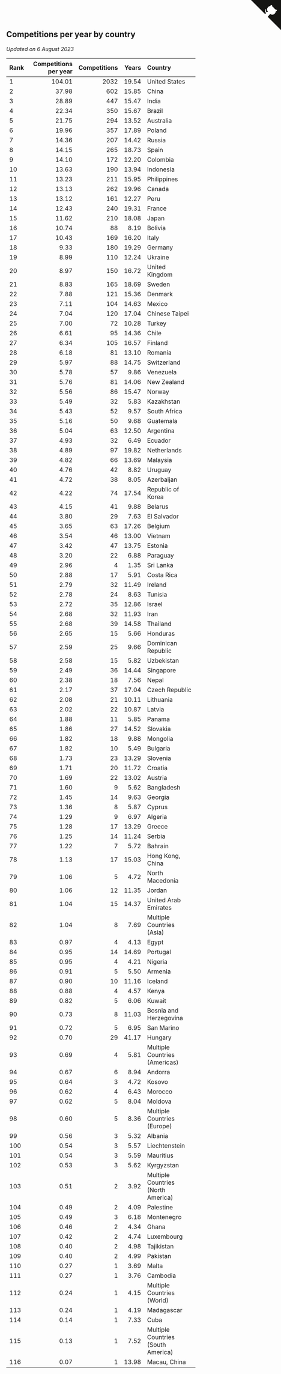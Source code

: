## Competitions per year by country

*Updated on  6 August 2023*

| Rank | Competitions per year | Competitions | Years | Country |
| :--- | ---: | ---: | ---: | :--- |
| 1 | 104.01 | 2032 | 19.54 | United States |
| 2 | 37.98 | 602 | 15.85 | China |
| 3 | 28.89 | 447 | 15.47 | India |
| 4 | 22.34 | 350 | 15.67 | Brazil |
| 5 | 21.75 | 294 | 13.52 | Australia |
| 6 | 19.96 | 357 | 17.89 | Poland |
| 7 | 14.36 | 207 | 14.42 | Russia |
| 8 | 14.15 | 265 | 18.73 | Spain |
| 9 | 14.10 | 172 | 12.20 | Colombia |
| 10 | 13.63 | 190 | 13.94 | Indonesia |
| 11 | 13.23 | 211 | 15.95 | Philippines |
| 12 | 13.13 | 262 | 19.96 | Canada |
| 13 | 13.12 | 161 | 12.27 | Peru |
| 14 | 12.43 | 240 | 19.31 | France |
| 15 | 11.62 | 210 | 18.08 | Japan |
| 16 | 10.74 | 88 | 8.19 | Bolivia |
| 17 | 10.43 | 169 | 16.20 | Italy |
| 18 | 9.33 | 180 | 19.29 | Germany |
| 19 | 8.99 | 110 | 12.24 | Ukraine |
| 20 | 8.97 | 150 | 16.72 | United Kingdom |
| 21 | 8.83 | 165 | 18.69 | Sweden |
| 22 | 7.88 | 121 | 15.36 | Denmark |
| 23 | 7.11 | 104 | 14.63 | Mexico |
| 24 | 7.04 | 120 | 17.04 | Chinese Taipei |
| 25 | 7.00 | 72 | 10.28 | Turkey |
| 26 | 6.61 | 95 | 14.36 | Chile |
| 27 | 6.34 | 105 | 16.57 | Finland |
| 28 | 6.18 | 81 | 13.10 | Romania |
| 29 | 5.97 | 88 | 14.75 | Switzerland |
| 30 | 5.78 | 57 | 9.86 | Venezuela |
| 31 | 5.76 | 81 | 14.06 | New Zealand |
| 32 | 5.56 | 86 | 15.47 | Norway |
| 33 | 5.49 | 32 | 5.83 | Kazakhstan |
| 34 | 5.43 | 52 | 9.57 | South Africa |
| 35 | 5.16 | 50 | 9.68 | Guatemala |
| 36 | 5.04 | 63 | 12.50 | Argentina |
| 37 | 4.93 | 32 | 6.49 | Ecuador |
| 38 | 4.89 | 97 | 19.82 | Netherlands |
| 39 | 4.82 | 66 | 13.69 | Malaysia |
| 40 | 4.76 | 42 | 8.82 | Uruguay |
| 41 | 4.72 | 38 | 8.05 | Azerbaijan |
| 42 | 4.22 | 74 | 17.54 | Republic of Korea |
| 43 | 4.15 | 41 | 9.88 | Belarus |
| 44 | 3.80 | 29 | 7.63 | El Salvador |
| 45 | 3.65 | 63 | 17.26 | Belgium |
| 46 | 3.54 | 46 | 13.00 | Vietnam |
| 47 | 3.42 | 47 | 13.75 | Estonia |
| 48 | 3.20 | 22 | 6.88 | Paraguay |
| 49 | 2.96 | 4 | 1.35 | Sri Lanka |
| 50 | 2.88 | 17 | 5.91 | Costa Rica |
| 51 | 2.79 | 32 | 11.49 | Ireland |
| 52 | 2.78 | 24 | 8.63 | Tunisia |
| 53 | 2.72 | 35 | 12.86 | Israel |
| 54 | 2.68 | 32 | 11.93 | Iran |
| 55 | 2.68 | 39 | 14.58 | Thailand |
| 56 | 2.65 | 15 | 5.66 | Honduras |
| 57 | 2.59 | 25 | 9.66 | Dominican Republic |
| 58 | 2.58 | 15 | 5.82 | Uzbekistan |
| 59 | 2.49 | 36 | 14.44 | Singapore |
| 60 | 2.38 | 18 | 7.56 | Nepal |
| 61 | 2.17 | 37 | 17.04 | Czech Republic |
| 62 | 2.08 | 21 | 10.11 | Lithuania |
| 63 | 2.02 | 22 | 10.87 | Latvia |
| 64 | 1.88 | 11 | 5.85 | Panama |
| 65 | 1.86 | 27 | 14.52 | Slovakia |
| 66 | 1.82 | 18 | 9.88 | Mongolia |
| 67 | 1.82 | 10 | 5.49 | Bulgaria |
| 68 | 1.73 | 23 | 13.29 | Slovenia |
| 69 | 1.71 | 20 | 11.72 | Croatia |
| 70 | 1.69 | 22 | 13.02 | Austria |
| 71 | 1.60 | 9 | 5.62 | Bangladesh |
| 72 | 1.45 | 14 | 9.63 | Georgia |
| 73 | 1.36 | 8 | 5.87 | Cyprus |
| 74 | 1.29 | 9 | 6.97 | Algeria |
| 75 | 1.28 | 17 | 13.29 | Greece |
| 76 | 1.25 | 14 | 11.24 | Serbia |
| 77 | 1.22 | 7 | 5.72 | Bahrain |
| 78 | 1.13 | 17 | 15.03 | Hong Kong, China |
| 79 | 1.06 | 5 | 4.72 | North Macedonia |
| 80 | 1.06 | 12 | 11.35 | Jordan |
| 81 | 1.04 | 15 | 14.37 | United Arab Emirates |
| 82 | 1.04 | 8 | 7.69 | Multiple Countries (Asia) |
| 83 | 0.97 | 4 | 4.13 | Egypt |
| 84 | 0.95 | 14 | 14.69 | Portugal |
| 85 | 0.95 | 4 | 4.21 | Nigeria |
| 86 | 0.91 | 5 | 5.50 | Armenia |
| 87 | 0.90 | 10 | 11.16 | Iceland |
| 88 | 0.88 | 4 | 4.57 | Kenya |
| 89 | 0.82 | 5 | 6.06 | Kuwait |
| 90 | 0.73 | 8 | 11.03 | Bosnia and Herzegovina |
| 91 | 0.72 | 5 | 6.95 | San Marino |
| 92 | 0.70 | 29 | 41.17 | Hungary |
| 93 | 0.69 | 4 | 5.81 | Multiple Countries (Americas) |
| 94 | 0.67 | 6 | 8.94 | Andorra |
| 95 | 0.64 | 3 | 4.72 | Kosovo |
| 96 | 0.62 | 4 | 6.43 | Morocco |
| 97 | 0.62 | 5 | 8.04 | Moldova |
| 98 | 0.60 | 5 | 8.36 | Multiple Countries (Europe) |
| 99 | 0.56 | 3 | 5.32 | Albania |
| 100 | 0.54 | 3 | 5.57 | Liechtenstein |
| 101 | 0.54 | 3 | 5.59 | Mauritius |
| 102 | 0.53 | 3 | 5.62 | Kyrgyzstan |
| 103 | 0.51 | 2 | 3.92 | Multiple Countries (North America) |
| 104 | 0.49 | 2 | 4.09 | Palestine |
| 105 | 0.49 | 3 | 6.18 | Montenegro |
| 106 | 0.46 | 2 | 4.34 | Ghana |
| 107 | 0.42 | 2 | 4.74 | Luxembourg |
| 108 | 0.40 | 2 | 4.98 | Tajikistan |
| 109 | 0.40 | 2 | 4.99 | Pakistan |
| 110 | 0.27 | 1 | 3.69 | Malta |
| 111 | 0.27 | 1 | 3.76 | Cambodia |
| 112 | 0.24 | 1 | 4.15 | Multiple Countries (World) |
| 113 | 0.24 | 1 | 4.19 | Madagascar |
| 114 | 0.14 | 1 | 7.33 | Cuba |
| 115 | 0.13 | 1 | 7.52 | Multiple Countries (South America) |
| 116 | 0.07 | 1 | 13.98 | Macau, China |


<a href="https://github.com/JustinTimeCuber/wca_statistics" class="github-corner" aria-label="View source on Github"><svg width="80" height="80" viewBox="0 0 250 250" style="fill:#151513; color:#fff; position: absolute; top: 0; border: 0; right: 0;" aria-hidden="true"><path d="M0,0 L115,115 L130,115 L142,142 L250,250 L250,0 Z"></path><path d="M128.3,109.0 C113.8,99.7 119.0,89.6 119.0,89.6 C122.0,82.7 120.5,78.6 120.5,78.6 C119.2,72.0 123.4,76.3 123.4,76.3 C127.3,80.9 125.5,87.3 125.5,87.3 C122.9,97.6 130.6,101.9 134.4,103.2" fill="currentColor" style="transform-origin: 130px 106px;" class="octo-arm"></path><path d="M115.0,115.0 C114.9,115.1 118.7,116.5 119.8,115.4 L133.7,101.6 C136.9,99.2 139.9,98.4 142.2,98.6 C133.8,88.0 127.5,74.4 143.8,58.0 C148.5,53.4 154.0,51.2 159.7,51.0 C160.3,49.4 163.2,43.6 171.4,40.1 C171.4,40.1 176.1,42.5 178.8,56.2 C183.1,58.6 187.2,61.8 190.9,65.4 C194.5,69.0 197.7,73.2 200.1,77.6 C213.8,80.2 216.3,84.9 216.3,84.9 C212.7,93.1 206.9,96.0 205.4,96.6 C205.1,102.4 203.0,107.8 198.3,112.5 C181.9,128.9 168.3,122.5 157.7,114.1 C157.9,116.9 156.7,120.9 152.7,124.9 L141.0,136.5 C139.8,137.7 141.6,141.9 141.8,141.8 Z" fill="currentColor" class="octo-body"></path></svg></a><style>.github-corner:hover .octo-arm{animation:octocat-wave 560ms ease-in-out}@keyframes octocat-wave{0%,100%{transform:rotate(0)}20%,60%{transform:rotate(-25deg)}40%,80%{transform:rotate(10deg)}}@media (max-width:500px){.github-corner:hover .octo-arm{animation:none}.github-corner .octo-arm{animation:octocat-wave 560ms ease-in-out}}</style>

